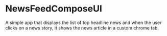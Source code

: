 # NewsFeedComposeUI
A simple app that displays the list of top headline news and when the user clicks on a news story, it shows the news article in a custom chrome tab.
